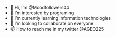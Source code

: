 - 👋 Hi, I’m @Moodfollowers04
- 👀 I’m interested by programing
- 🌱 I’m currently learning information technologies
- 💞️ I’m looking to collaborate on everyone
- 📫 How to reach me in my twitter @AGEO225

<!---
Moodfollowers04/Moodfollowers04 is a ✨ special ✨ repository because its `README.md` (this file) appears on your GitHub profile.
You can click the Preview link to take a look at your changes.
--->
